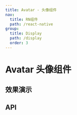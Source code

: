 ```yaml
---
title: Avatar - 头像组件
nav:
  title: RN组件
  path: /react-native
group:
  title: Display
  path: /display
  order: 3
---
```


# Avatar 头像组件

## 效果演示

## API
